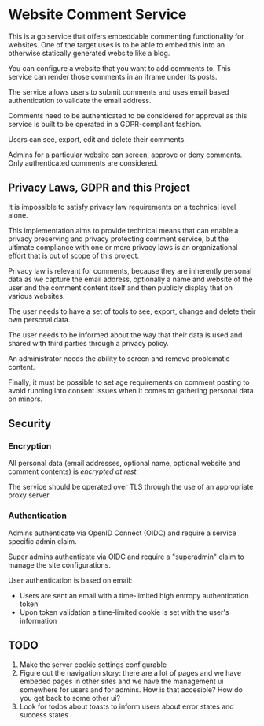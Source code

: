 # Website Comment Service

This is a go service that offers embeddable commenting functionality for
websites. One of the target uses is to be able to embed this into an otherwise
statically generated website like a blog.

You can configure a website that you want to add comments to. This service can
render those comments in an iframe under its posts.

The service allows users to submit comments and uses email based authentication
to validate the email address.

Comments need to be authenticated to be considered for approval as this service
is built to be operated in a GDPR-compliant fashion.

Users can see, export, edit and delete their comments.

Admins for a particular website can screen, approve or deny comments. Only
authenticated comments are considered.

## Privacy Laws, GDPR and this Project

It is impossible to satisfy privacy law requirements on a technical level alone.

This implementation aims to provide technical means that can enable a privacy
preserving and privacy protecting comment service, but the ultimate compliance
with one or more privacy laws is an organizational effort that is out of scope
of this project.

Privacy law is relevant for comments, because they are inherently personal data
as we capture the email address, optionally a name and website of the user and
the comment content itself and then publicly display that on various websites.

The user needs to have a set of tools to see, export, change and delete their
own personal data.

The user needs to be informed about the way that their data is used and shared
with third parties through a privacy policy.

An administrator needs the ability to screen and remove problematic content.

Finally, it must be possible to set age requirements on comment posting to avoid
running into consent issues when it comes to gathering personal data on minors.

## Security

### Encryption

All personal data (email addresses, optional name, optional website and comment
contents) is _encrypted at rest_.

The service should be operated over TLS through the use of an appropriate proxy
server.

### Authentication

Admins authenticate via OpenID Connect (OIDC) and require a service specific
admin claim.

Super admins authenticate via OIDC and require a "superadmin" claim to manage
the site configurations.

User authentication is based on email:

- Users are sent an email with a time-limited high entropy authentication token
- Upon token validation a time-limited cookie is set with the user's information

## TODO

1. Make the server cookie settings configurable
2. Figure out the navigation story: there are a lot of pages and we have embeded
   pages in other sites and we have the management ui somewhere for users and
   for admins. How is that accesible? How do you get back to some other ui? 
3. Look for todos about toasts to inform users about error states and success states
